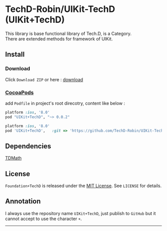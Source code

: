 
# TechD-Robin/UIKit-TechD (UIKit+TechD)

This library is base functional library of Tech.D, is a Category. <br>
There are extended methods for framework of UIKit. 



## Install

### Download

Click `Download ZIP` or here : [download][downloadLink]


### [CocoaPods][cocoaPodsLink]

add `Podfile` in project's root direcotry, content like below : 

```ruby
platform :ios, '8.0'
pod "UIKit+TechD", "~> 0.0.2"

```

```ruby
platform :ios, '8.0'
pod 'UIKit+TechD',   :git => 'https://github.com/TechD-Robin/UIKit-TechD.git',    :branch => 'master'
```

## Dependencies

[TDMath][dependenceTDMath]


## License

`Foundation+TechD` is released under the [MIT License][mitLink]. See `LICENSE` for details.


## Annotation
I always use the repository name `UIKit+TechD`, just publish to `GitHub` but it cannot accept to use the character `+`.

----
[downloadLink]:https://github.com/TechD-Robin/UIKit-TechD/archive/master.zip
[cocoaPodsLink]:https://cocoapods.org/
[dependenceTDMath]:https://github.com/TechD-Robin/TDMath
[mitLink]:http://opensource.org/licenses/MIT
